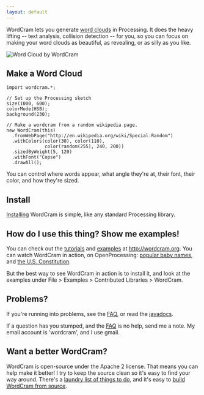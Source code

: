 ```yaml
---
layout: default
---
```


WordCram lets you generate [word
clouds](http://images.google.com/images?q=word+cloud) in Processing.
It does the heavy lifting -- text analysis, collision detection -- for
you, so you can focus on making your word clouds as beautiful, as
revealing, or as silly as you like.

![Word Cloud by
WordCram](https://github.com/danbernier/WordCram/raw/master/wordcram.png)

## Make a Word Cloud

    import wordcram.*;

    // Set up the Processing sketch
    size(1000, 600);
    colorMode(HSB);
    background(230);

    // Make a wordcram from a random wikipedia page.
    new WordCram(this)
      .fromWebPage("http://en.wikipedia.org/wiki/Special:Random")
      .withColors(color(30), color(110),
                  color(random(255), 240, 200))
      .sizedByWeight(5, 120)
      .withFont("Copse")
      .drawAll();

You can control where words appear, what angle they're at, their font,
their color, and how they're sized.

## Install

[Installing](https://github.com/danbernier/WordCram/wiki/Install)
WordCram is simple, like any standard Processing library.

## How do I use this thing? Show me examples!

You can check out the
[tutorials](http://wordcram.org/category/tutorial/) and
[examples](http://wordcram.org/category/examples/) at
http://wordcram.org. You can watch WordCram in action, on
OpenProcessing: [popular baby
names](http://openprocessing.org/visuals/?visualID=12562), and [the
U.S. Constitution](http://openprocessing.org/visuals/?visualID=12413).

But the best way to see WordCram in action is to install it, and look
at the examples under File > Examples > Contributed Libraries > WordCram.

## Problems?

If you're running into problems, see the
[FAQ](https://github.com/danbernier/WordCram/wiki/FAQ), or read the
[javadocs](http://danbernier.github.com/WordCram/javadoc/).

If a question has you stumped, and the
[FAQ](https://github.com/danbernier/WordCram/wiki/FAQ) is no help,
send me a note. My email account is 'wordcram', and I use gmail.

## Want a better WordCram?

WordCram is open-source under the Apache 2 license. That means you can
help make it better! I try to keep the source clean so it's easy to
find your way around. There's a [laundry list of things to
do](https://github.com/danbernier/WordCram/wiki/ToDos), and it's easy to
[build WordCram from
source](https://github.com/danbernier/WordCram/wiki/Build).
